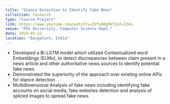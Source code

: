 ```yaml
---
title: "Stance Detection to Identify Fake News"
collection: research
type: "Course Project"
link: https://www.youtube.com/watch?v=ZVfx08gFKTI&t=134s
venue: "PES University, Computer Science Dept."
date: 2019-05-22
location: "Bangalore, India"
---
```

- Developed a Bi-LSTM model which utilized Contextualized word Embeddings (ELMo), to detect discrepancies between claim present in a news article and other authoritative news sources to identify potential fake news
- Demonstrated the superiority of the approach over existing online APIs for stance detection
- Multidimensional Analysis of fake news including identifying fake accounts on social media, fake websties detection and analysis of spliced images to spread fake news.